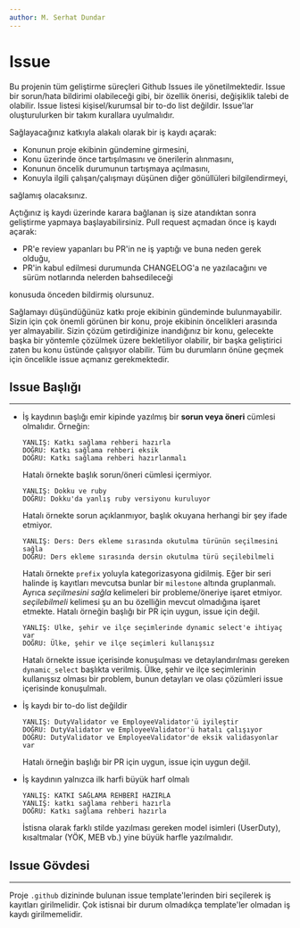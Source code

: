 ```yaml
---
author: M. Serhat Dundar
---
```


# Issue

Bu projenin tüm geliştirme süreçleri Github Issues ile yönetilmektedir. Issue bir sorun/hata bildirimi olabileceği gibi, bir özellik önerisi, değişiklik talebi de olabilir. Issue listesi kişisel/kurumsal bir to-do list değildir. Issue'lar oluşturulurken bir takım kurallara uyulmalıdır.

Sağlayacağınız katkıyla alakalı olarak bir iş kaydı açarak:

- Konunun proje ekibinin gündemine girmesini,
- Konu üzerinde önce tartışılmasını ve önerilerin alınmasını,
- Konunun öncelik durumunun tartışmaya açılmasını,
- Konuyla ilgili çalışan/çalışmayı düşünen diğer gönüllüleri bilgilendirmeyi,

sağlamış olacaksınız.

Açtığınız iş kaydı üzerinde karara bağlanan iş size atandıktan sonra geliştirme yapmaya başlayabilirsiniz. Pull request açmadan önce iş kaydı açarak:

- PR'e review yapanları bu PR'in ne iş yaptığı ve buna neden gerek olduğu,
- PR'in kabul edilmesi durumunda CHANGELOG'a ne yazılacağını ve sürüm notlarında nelerden bahsedileceği

konusuda önceden bildirmiş olursunuz.

Sağlamayı düşündüğünüz katkı proje ekibinin gündeminde bulunmayabilir. Sizin için çok önemli görünen bir konu, proje ekibinin öncelikleri arasında yer almayabilir. Sizin çözüm getirdiğinize inandığınız bir konu, gelecekte başka bir yöntemle çözülmek üzere bekletiliyor olabilir, bir başka geliştirici zaten bu konu üstünde çalışıyor olabilir. Tüm bu durumların önüne geçmek için öncelikle issue açmanız gerekmektedir.

## Issue Başlığı
----------------

- İş kaydının başlığı emir kipinde yazılmış bir **sorun veya öneri** cümlesi olmalıdır. Örneğin:

  ```
  YANLIŞ: Katkı sağlama rehberi hazırla
  DOĞRU: Katkı sağlama rehberi eksik
  DOĞRU: Katkı sağlama rehberi hazırlanmalı
  ```

  Hatalı örnekte başlık sorun/öneri cümlesi içermiyor.

  ```
  YANLIŞ: Dokku ve ruby
  DOĞRU: Dokku'da yanlış ruby versiyonu kuruluyor
  ```

  Hatalı örnekte sorun açıklanmıyor, başlık okuyana herhangi bir şey ifade etmiyor.

  ```
  YANLIŞ: Ders: Ders ekleme sırasında okutulma türünün seçilmesini sağla
  DOĞRU: Ders ekleme sırasında dersin okutulma türü seçilebilmeli
  ```

  Hatalı örnekte `prefix` yoluyla kategorizasyona gidilmiş. Eğer bir seri halinde iş kayıtları mevcutsa bunlar bir `milestone` altında gruplanmalı. Ayrıca _seçilmesini sağla_ kelimeleri bir probleme/öneriye işaret etmiyor. _seçilebilmeli_ kelimesi şu an bu özelliğin mevcut olmadığına işaret etmekte. Hatalı örneğin başlığı bir PR için uygun, issue için değil.

  ```
  YANLIŞ: Ülke, şehir ve ilçe seçimlerinde dynamic select'e ihtiyaç var
  DOĞRU: Ülke, şehir ve ilçe seçimleri kullanışsız
  ```

  Hatalı örnekte issue içerisinde konuşulması ve detaylandırılması gereken `dynamic_select` başlıkta verilmiş. Ülke, şehir ve ilçe seçimlerinin kullanışsız olması bir problem, bunun detayları ve olası çözümleri issue içerisinde konuşulmalı.

- İş kaydı bir to-do list değildir

  ```
  YANLIŞ: DutyValidator ve EmployeeValidator'ü iyileştir
  DOĞRU: DutyValidator ve EmployeeValidator'ü hatalı çalışıyor
  DOĞRU: DutyValidator ve EmployeeValidator'de eksik validasyonlar var
  ```

  Hatalı örneğin başlığı bir PR için uygun, issue için uygun değil.

- İş kaydının yalnızca ilk harfi büyük harf olmalı

  ```
  YANLIŞ: KATKI SAĞLAMA REHBERİ HAZIRLA
  YANLIŞ: katkı sağlama rehberi hazırla
  DOĞRU: Katkı sağlama rehberi hazırla
  ```

  İstisna olarak farklı stilde yazılması gereken model isimleri (UserDuty), kısaltmalar (YÖK, MEB vb.) yine büyük harfle yazılmalıdır.

## Issue Gövdesi
----------------

Proje `.github` dizininde bulunan issue template'lerinden biri seçilerek iş kayıtları girilmelidir. Çok istisnai bir durum olmadıkça template'ler olmadan iş kaydı girilmemelidir.
